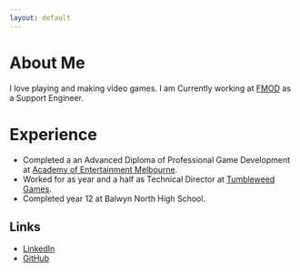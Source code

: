 ```yaml
---
layout: default
---
```


# About Me
I love playing and making video games. I am Currently working at [FMOD](https://www.fmod.com/) as a Support Engineer.

# Experience
* Completed a an Advanced Diploma of Professional Game Development at [Academy of Entertainment Melbourne](https://aie.edu.au/).
* Worked for as year and a half as Technical Director at [Tumbleweed Games](https://tumbleweedgames.com/).
* Completed year 12 at Balwyn North High School.

## Links
* [LinkedIn](https://www.linkedin.com/in/connor-young-03629a1b5/)
* [GitHub](https://github.com/ConnorY97)